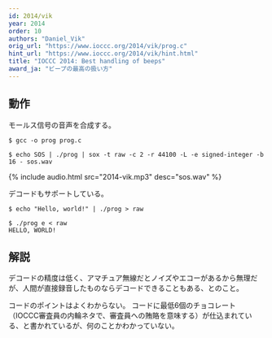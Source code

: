```yaml
---
id: 2014/vik
year: 2014
order: 10
authors: "Daniel_Vik"
orig_url: "https://www.ioccc.org/2014/vik/prog.c"
hint_url: "https://www.ioccc.org/2014/vik/hint.html"
title: "IOCCC 2014: Best handling of beeps"
award_ja: "ビープの最高の扱い方"
---
```


## 動作

モールス信号の音声を合成する。

```
$ gcc -o prog prog.c

$ echo SOS | ./prog | sox -t raw -c 2 -r 44100 -L -e signed-integer -b 16 - sos.wav
```

{% include audio.html src="2014-vik.mp3" desc="sos.wav" %}

デコードもサポートしている。

```
$ echo "Hello, world!" | ./prog > raw

$ ./prog e < raw
HELLO, WORLD!
```

## 解説

デコードの精度は低く、アマチュア無線だとノイズやエコーがあるから無理だが、人間が直接録音したものならデコードできることもある、とのこと。

コードのポイントはよくわからない。
コードに最低6個のチョコレート（IOCCC審査員の内輪ネタで、審査員への賄賂を意味する）が仕込まれている、と書かれているが、何のことかわかっていない。
